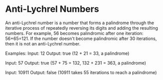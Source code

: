 # Anti-Lychrel Numbers 

An anti-Lychrel number is a number that forms a palindrome through the iterative process of repeatedly reversing its digits and adding the resulting numbers. For example, 56 becomes palindromic after one iteration: 56+65=121. If the number doesn't become palindromic after 30 iterations, then it is not an anti-Lychrel number.

Examples:
Input: 12
Output: true (12 + 21 = 33, a palindrome)

Input: 57
Output: true (57 + 75 = 132, 132 + 231 = 363, a palindrome)

Input: 10911
Output: false (10911 takes 55 iterations to reach a palindrome)
